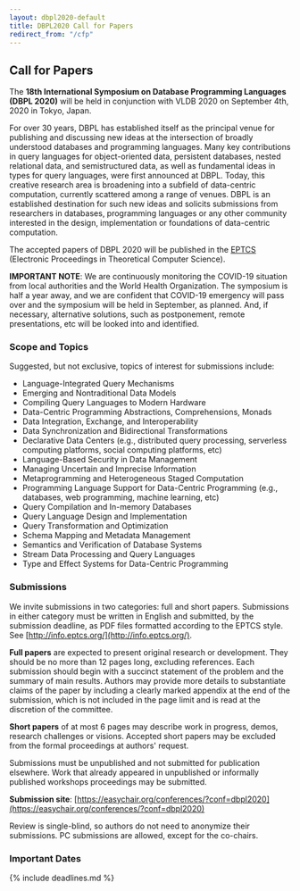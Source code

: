 ```yaml
---
layout: dbpl2020-default
title: DBPL2020 Call for Papers
redirect_from: "/cfp"
---
```


## Call for Papers

The **18th International Symposium on Database Programming Languages
(DBPL 2020)** will be held in conjunction with VLDB 2020
on September 4th, 2020 in Tokyo, Japan.

For over 30 years, DBPL has established itself as the principal venue
for publishing and discussing new ideas at the intersection of broadly
understood databases and programming languages. Many key contributions
in query languages for object-oriented data, persistent databases,
nested relational data, and semistructured data, as well as
fundamental ideas in types for query languages, were first announced
at DBPL. Today, this creative research area is broadening into a
subfield of data-centric computation, currently scattered among a
range of venues. DBPL is an established destination for such new ideas
and solicits submissions from researchers in databases, programming
languages or any other community interested in the design,
implementation or foundations of data-centric computation.

The accepted papers of DBPL 2020 will be published in the
[EPTCS](http://info.eptcs.org/)
(Electronic Proceedings in Theoretical Computer Science).

**IMPORTANT NOTE**: We are continuously monitoring the COVID-19 situation
from local authorities and the World Health Organization. The symposium is
half a year away, and we are confident that COVID-19 emergency will pass
over and the symposium will be held in September, as planned. And, if
necessary, alternative solutions, such as postponement, remote
presentations, etc will be looked into and identified.

### Scope and Topics

Suggested, but not exclusive, topics of interest for submissions include:

- Language-Integrated Query Mechanisms
- Emerging and Nontraditional Data Models
- Compiling Query Languages to Modern Hardware
- Data-Centric Programming Abstractions, Comprehensions, Monads
- Data Integration, Exchange, and Interoperability
- Data Synchronization and Bidirectional Transformations
- Declarative Data Centers (e.g., distributed query processing, serverless
  computing platforms, social computing platforms, etc)
- Language-Based Security in Data Management
- Managing Uncertain and Imprecise Information
- Metaprogramming and Heterogeneous Staged Computation
- Programming Language Support for Data-Centric Programming (e.g., databases,
  web programming, machine learning, etc)
- Query Compilation and In-memory Databases
- Query Language Design and Implementation
- Query Transformation and Optimization
- Schema Mapping and Metadata Management
- Semantics and Verification of Database Systems
- Stream Data Processing and Query Languages
- Type and Effect Systems for Data-Centric Programming

### Submissions

We invite submissions in two categories: full and short papers.
Submissions in either category must be written in English and
submitted, by the submission deadline, as PDF files formatted
according to the EPTCS style.
See [http://info.eptcs.org/](http://info.eptcs.org/).

**Full papers** are expected to present original research or
development. They should be no more than 12 pages long, excluding
references. Each submission should begin with a succinct statement of
the problem and the summary of main results. Authors may provide
more details to substantiate claims of the paper by including
a clearly marked appendix at the end of the submission, which is not
included in the page limit and is read at the discretion of the
committee.

**Short papers** of at most 6 pages may describe work in progress,
demos, research challenges or visions. Accepted short papers may be
excluded from the formal proceedings at authors' request.

Submissions must be unpublished and not submitted for publication
elsewhere.  Work that already appeared in unpublished or informally
published workshops proceedings may be submitted.

**Submission site**: [https://easychair.org/conferences/?conf=dbpl2020](https://easychair.org/conferences/?conf=dbpl2020)

Review is single-blind, so authors do not need to anonymize their submissions.
PC submissions are allowed, except for the co-chairs.

### Important Dates

{% include deadlines.md %}

